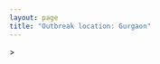```yaml
---
layout: page
title: "Outbreak location: Gurgaon"
---
```

<div id="mapid">
<script src="https://buda-magenta.github.io/hazard_map/load_map.js"></script>
><script>
var marker_outbreak = L.marker([28.428262, 77.002700],{"autoPan": true}).addTo(map); marker_outbreak.bindTooltip("Gurgaon").openTooltip();

var circle_1 = L.circle([28.651718, 77.221939], {"pane": "markerPane", "color": "red", "fill": true, "fillOpacity": 0.2, "fillRule": "evenodd", "lineCap": "round", "lineJoin": "round", "opacity": 1.0, "radius": 381028, "stroke": true, "weight": 2}).addTo(map);
circle_1.bindTooltip("Delhi<br>rank: 1<br>hazard index: 0.095257")

var circle_2 = L.circle([28.195647, 76.616518], {"pane": "markerPane", "color": "red", "fill": true, "fillOpacity": 0.2, "fillRule": "evenodd", "lineCap": "round", "lineJoin": "round", "opacity": 1.0, "radius": 270522, "stroke": true, "weight": 2}).addTo(map);
circle_2.bindTooltip("Rewari<br>rank: 2<br>hazard index: 0.067631")

var circle_3 = L.circle([29.168807, 75.746110], {"pane": "markerPane", "color": "red", "fill": true, "fillOpacity": 0.2, "fillRule": "evenodd", "lineCap": "round", "lineJoin": "round", "opacity": 1.0, "radius": 233022, "stroke": true, "weight": 2}).addTo(map);
circle_3.bindTooltip("Hisar<br>rank: 3<br>hazard index: 0.058256")

var circle_4 = L.circle([30.909016, 75.851601], {"pane": "markerPane", "color": "red", "fill": true, "fillOpacity": 0.2, "fillRule": "evenodd", "lineCap": "round", "lineJoin": "round", "opacity": 1.0, "radius": 79823, "stroke": true, "weight": 2}).addTo(map);
circle_4.bindTooltip("Ludhiana<br>rank: 4<br>hazard index: 0.019956")

var circle_5 = L.circle([26.915458, 75.818982], {"pane": "markerPane", "color": "red", "fill": true, "fillOpacity": 0.2, "fillRule": "evenodd", "lineCap": "round", "lineJoin": "round", "opacity": 1.0, "radius": 44940, "stroke": true, "weight": 2}).addTo(map);
circle_5.bindTooltip("Jaipur<br>rank: 5<br>hazard index: 0.011235")

var circle_6 = L.circle([28.793170, 76.139128], {"pane": "markerPane", "color": "red", "fill": true, "fillOpacity": 0.2, "fillRule": "evenodd", "lineCap": "round", "lineJoin": "round", "opacity": 1.0, "radius": 36756, "stroke": true, "weight": 2}).addTo(map);
circle_6.bindTooltip("Bhiwani<br>rank: 6<br>hazard index: 0.009189")

var circle_7 = L.circle([29.583333, 75.083333], {"pane": "markerPane", "color": "red", "fill": true, "fillOpacity": 0.2, "fillRule": "evenodd", "lineCap": "round", "lineJoin": "round", "opacity": 1.0, "radius": 32150, "stroke": true, "weight": 2}).addTo(map);
circle_7.bindTooltip("Sirsa<br>rank: 7<br>hazard index: 0.008038")

var circle_8 = L.circle([27.175255, 78.009816], {"pane": "markerPane", "color": "red", "fill": true, "fillOpacity": 0.2, "fillRule": "evenodd", "lineCap": "round", "lineJoin": "round", "opacity": 1.0, "radius": 27293, "stroke": true, "weight": 2}).addTo(map);
circle_8.bindTooltip("Agra<br>rank: 8<br>hazard index: 0.006823")

var circle_9 = L.circle([26.296772, 73.035143], {"pane": "markerPane", "color": "red", "fill": true, "fillOpacity": 0.2, "fillRule": "evenodd", "lineCap": "round", "lineJoin": "round", "opacity": 1.0, "radius": 26165, "stroke": true, "weight": 2}).addTo(map);
circle_9.bindTooltip("Jodhpur<br>rank: 9<br>hazard index: 0.006541")

var circle_10 = L.circle([28.015929, 73.317137], {"pane": "markerPane", "color": "red", "fill": true, "fillOpacity": 0.2, "fillRule": "evenodd", "lineCap": "round", "lineJoin": "round", "opacity": 1.0, "radius": 25770, "stroke": true, "weight": 2}).addTo(map);
circle_10.bindTooltip("Bikaner<br>rank: 10<br>hazard index: 0.006443")

var circle_11 = L.circle([28.402979, 77.310384], {"pane": "markerPane", "color": "red", "fill": true, "fillOpacity": 0.2, "fillRule": "evenodd", "lineCap": "round", "lineJoin": "round", "opacity": 1.0, "radius": 24348, "stroke": true, "weight": 2}).addTo(map);
circle_11.bindTooltip("Faridabad<br>rank: 11<br>hazard index: 0.006087")

var circle_12 = L.circle([29.000653, 77.768229], {"pane": "markerPane", "color": "red", "fill": true, "fillOpacity": 0.2, "fillRule": "evenodd", "lineCap": "round", "lineJoin": "round", "opacity": 1.0, "radius": 23290, "stroke": true, "weight": 2}).addTo(map);
circle_12.bindTooltip("Meerut<br>rank: 12<br>hazard index: 0.005823")

var circle_13 = L.circle([29.367200, 74.298364], {"pane": "markerPane", "color": "red", "fill": true, "fillOpacity": 0.2, "fillRule": "evenodd", "lineCap": "round", "lineJoin": "round", "opacity": 1.0, "radius": 19887, "stroke": true, "weight": 2}).addTo(map);
circle_13.bindTooltip("Hanumangarh<br>rank: 13<br>hazard index: 0.004972")

var circle_14 = L.circle([28.206144, 74.691907], {"pane": "markerPane", "color": "red", "fill": true, "fillOpacity": 0.2, "fillRule": "evenodd", "lineCap": "round", "lineJoin": "round", "opacity": 1.0, "radius": 17228, "stroke": true, "weight": 2}).addTo(map);
circle_14.bindTooltip("Churu<br>rank: 14<br>hazard index: 0.004307")

var circle_15 = L.circle([26.469100, 74.639000], {"pane": "markerPane", "color": "red", "fill": true, "fillOpacity": 0.2, "fillRule": "evenodd", "lineCap": "round", "lineJoin": "round", "opacity": 1.0, "radius": 16113, "stroke": true, "weight": 2}).addTo(map);
circle_15.bindTooltip("Ajmer<br>rank: 15<br>hazard index: 0.004028")

var circle_16 = L.circle([28.863842, 78.805778], {"pane": "markerPane", "color": "red", "fill": true, "fillOpacity": 0.2, "fillRule": "evenodd", "lineCap": "round", "lineJoin": "round", "opacity": 1.0, "radius": 15938, "stroke": true, "weight": 2}).addTo(map);
circle_16.bindTooltip("Moradabad<br>rank: 16<br>hazard index: 0.003985")

var circle_17 = L.circle([27.876990, 78.137290], {"pane": "markerPane", "color": "red", "fill": true, "fillOpacity": 0.2, "fillRule": "evenodd", "lineCap": "round", "lineJoin": "round", "opacity": 1.0, "radius": 12819, "stroke": true, "weight": 2}).addTo(map);
circle_17.bindTooltip("Aligarh<br>rank: 17<br>hazard index: 0.003205")

var circle_18 = L.circle([29.988077, 77.508130], {"pane": "markerPane", "color": "red", "fill": true, "fillOpacity": 0.2, "fillRule": "evenodd", "lineCap": "round", "lineJoin": "round", "opacity": 1.0, "radius": 12440, "stroke": true, "weight": 2}).addTo(map);
circle_18.bindTooltip("Saharanpur<br>rank: 18<br>hazard index: 0.003110")

var circle_19 = L.circle([23.021624, 72.579707], {"pane": "markerPane", "color": "red", "fill": true, "fillOpacity": 0.2, "fillRule": "evenodd", "lineCap": "round", "lineJoin": "round", "opacity": 1.0, "radius": 10642, "stroke": true, "weight": 2}).addTo(map);
circle_19.bindTooltip("Ahmedabad<br>rank: 19<br>hazard index: 0.002661")

var circle_20 = L.circle([28.570784, 77.327107], {"pane": "markerPane", "color": "red", "fill": true, "fillOpacity": 0.2, "fillRule": "evenodd", "lineCap": "round", "lineJoin": "round", "opacity": 1.0, "radius": 10472, "stroke": true, "weight": 2}).addTo(map);
circle_20.bindTooltip("Noida<br>rank: 20<br>hazard index: 0.002618")

var circle_21 = L.circle([28.733400, 77.298600], {"pane": "markerPane", "color": "red", "fill": true, "fillOpacity": 0.2, "fillRule": "evenodd", "lineCap": "round", "lineJoin": "round", "opacity": 1.0, "radius": 10016, "stroke": true, "weight": 2}).addTo(map);
circle_21.bindTooltip("Loni<br>rank: 21<br>hazard index: 0.002504")

var circle_22 = L.circle([27.639077, 76.614452], {"pane": "markerPane", "color": "red", "fill": true, "fillOpacity": 0.2, "fillRule": "evenodd", "lineCap": "round", "lineJoin": "round", "opacity": 1.0, "radius": 8676, "stroke": true, "weight": 2}).addTo(map);
circle_22.bindTooltip("Alwar<br>rank: 22<br>hazard index: 0.002169")

var circle_23 = L.circle([27.177366, 78.389912], {"pane": "markerPane", "color": "red", "fill": true, "fillOpacity": 0.2, "fillRule": "evenodd", "lineCap": "round", "lineJoin": "round", "opacity": 1.0, "radius": 7939, "stroke": true, "weight": 2}).addTo(map);
circle_23.bindTooltip("Firozabad<br>rank: 23<br>hazard index: 0.001985")

var circle_24 = L.circle([26.460914, 80.321759], {"pane": "markerPane", "color": "red", "fill": true, "fillOpacity": 0.2, "fillRule": "evenodd", "lineCap": "round", "lineJoin": "round", "opacity": 1.0, "radius": 7259, "stroke": true, "weight": 2}).addTo(map);
circle_24.bindTooltip("Kanpur<br>rank: 24<br>hazard index: 0.001815")

var circle_25 = L.circle([27.662826, 75.027926], {"pane": "markerPane", "color": "red", "fill": true, "fillOpacity": 0.2, "fillRule": "evenodd", "lineCap": "round", "lineJoin": "round", "opacity": 1.0, "radius": 6859, "stroke": true, "weight": 2}).addTo(map);
circle_25.bindTooltip("Sikar<br>rank: 25<br>hazard index: 0.001715")

var circle_26 = L.circle([30.533129, 75.880760], {"pane": "markerPane", "color": "red", "fill": true, "fillOpacity": 0.2, "fillRule": "evenodd", "lineCap": "round", "lineJoin": "round", "opacity": 1.0, "radius": 6677, "stroke": true, "weight": 2}).addTo(map);
circle_26.bindTooltip("Malerkotla<br>rank: 26<br>hazard index: 0.001669")

var circle_27 = L.circle([28.901090, 76.580193], {"pane": "markerPane", "color": "red", "fill": true, "fillOpacity": 0.2, "fillRule": "evenodd", "lineCap": "round", "lineJoin": "round", "opacity": 1.0, "radius": 6607, "stroke": true, "weight": 2}).addTo(map);
circle_27.bindTooltip("Rohtak<br>rank: 27<br>hazard index: 0.001652")

var circle_28 = L.circle([19.075990, 72.877393], {"pane": "markerPane", "color": "red", "fill": true, "fillOpacity": 0.2, "fillRule": "evenodd", "lineCap": "round", "lineJoin": "round", "opacity": 1.0, "radius": 6541, "stroke": true, "weight": 2}).addTo(map);
circle_28.bindTooltip("Mumbai<br>rank: 28<br>hazard index: 0.001635")

var circle_29 = L.circle([31.292011, 75.568058], {"pane": "markerPane", "color": "red", "fill": true, "fillOpacity": 0.2, "fillRule": "evenodd", "lineCap": "round", "lineJoin": "round", "opacity": 1.0, "radius": 6185, "stroke": true, "weight": 2}).addTo(map);
circle_29.bindTooltip("Jalandhar<br>rank: 29<br>hazard index: 0.001546")

var circle_30 = L.circle([29.448006, 77.740685], {"pane": "markerPane", "color": "red", "fill": true, "fillOpacity": 0.2, "fillRule": "evenodd", "lineCap": "round", "lineJoin": "round", "opacity": 1.0, "radius": 5966, "stroke": true, "weight": 2}).addTo(map);
circle_30.bindTooltip("Muzaffarnagar<br>rank: 30<br>hazard index: 0.001492")

var circle_31 = L.circle([31.634308, 74.873679], {"pane": "markerPane", "color": "red", "fill": true, "fillOpacity": 0.2, "fillRule": "evenodd", "lineCap": "round", "lineJoin": "round", "opacity": 1.0, "radius": 5585, "stroke": true, "weight": 2}).addTo(map);
circle_31.bindTooltip("Amritsar<br>rank: 31<br>hazard index: 0.001396")

var circle_32 = L.circle([30.179115, 75.047102], {"pane": "markerPane", "color": "red", "fill": true, "fillOpacity": 0.2, "fillRule": "evenodd", "lineCap": "round", "lineJoin": "round", "opacity": 1.0, "radius": 5207, "stroke": true, "weight": 2}).addTo(map);
circle_32.bindTooltip("Bathinda<br>rank: 32<br>hazard index: 0.001302")

var circle_33 = L.circle([27.633333, 77.583333], {"pane": "markerPane", "color": "red", "fill": true, "fillOpacity": 0.2, "fillRule": "evenodd", "lineCap": "round", "lineJoin": "round", "opacity": 1.0, "radius": 5027, "stroke": true, "weight": 2}).addTo(map);
circle_33.bindTooltip("Mathura<br>rank: 33<br>hazard index: 0.001257")

var circle_34 = L.circle([26.838100, 80.934600], {"pane": "markerPane", "color": "red", "fill": true, "fillOpacity": 0.2, "fillRule": "evenodd", "lineCap": "round", "lineJoin": "round", "opacity": 1.0, "radius": 4986, "stroke": true, "weight": 2}).addTo(map);
circle_34.bindTooltip("Lucknow<br>rank: 34<br>hazard index: 0.001247")

var circle_35 = L.circle([28.079690, 75.541768], {"pane": "markerPane", "color": "red", "fill": true, "fillOpacity": 0.2, "fillRule": "evenodd", "lineCap": "round", "lineJoin": "round", "opacity": 1.0, "radius": 4713, "stroke": true, "weight": 2}).addTo(map);
circle_35.bindTooltip("Jhunjhunun<br>rank: 35<br>hazard index: 0.001178")

var circle_36 = L.circle([29.391275, 76.977167], {"pane": "markerPane", "color": "red", "fill": true, "fillOpacity": 0.2, "fillRule": "evenodd", "lineCap": "round", "lineJoin": "round", "opacity": 1.0, "radius": 4656, "stroke": true, "weight": 2}).addTo(map);
circle_36.bindTooltip("Panipat<br>rank: 36<br>hazard index: 0.001164")

var circle_37 = L.circle([29.003314, 77.016732], {"pane": "markerPane", "color": "red", "fill": true, "fillOpacity": 0.2, "fillRule": "evenodd", "lineCap": "round", "lineJoin": "round", "opacity": 1.0, "radius": 4373, "stroke": true, "weight": 2}).addTo(map);
circle_37.bindTooltip("Sonipat<br>rank: 37<br>hazard index: 0.001093")

var circle_38 = L.circle([26.588559, 74.861097], {"pane": "markerPane", "color": "red", "fill": true, "fillOpacity": 0.2, "fillRule": "evenodd", "lineCap": "round", "lineJoin": "round", "opacity": 1.0, "radius": 4199, "stroke": true, "weight": 2}).addTo(map);
circle_38.bindTooltip("Kishangarh<br>rank: 38<br>hazard index: 0.001050")

var circle_39 = L.circle([29.680327, 76.989625], {"pane": "markerPane", "color": "red", "fill": true, "fillOpacity": 0.2, "fillRule": "evenodd", "lineCap": "round", "lineJoin": "round", "opacity": 1.0, "radius": 4145, "stroke": true, "weight": 2}).addTo(map);
circle_39.bindTooltip("Karnal<br>rank: 39<br>hazard index: 0.001036")

var circle_40 = L.circle([25.531031, 78.652689], {"pane": "markerPane", "color": "red", "fill": true, "fillOpacity": 0.2, "fillRule": "evenodd", "lineCap": "round", "lineJoin": "round", "opacity": 1.0, "radius": 4071, "stroke": true, "weight": 2}).addTo(map);
circle_40.bindTooltip("Jhansi<br>rank: 40<br>hazard index: 0.001018")

var circle_41 = L.circle([28.740613, 77.835426], {"pane": "markerPane", "color": "red", "fill": true, "fillOpacity": 0.2, "fillRule": "evenodd", "lineCap": "round", "lineJoin": "round", "opacity": 1.0, "radius": 3916, "stroke": true, "weight": 2}).addTo(map);
circle_41.bindTooltip("Hapur<br>rank: 41<br>hazard index: 0.000979")

var circle_42 = L.circle([27.265212, 77.369126], {"pane": "markerPane", "color": "red", "fill": true, "fillOpacity": 0.2, "fillRule": "evenodd", "lineCap": "round", "lineJoin": "round", "opacity": 1.0, "radius": 3855, "stroke": true, "weight": 2}).addTo(map);
circle_42.bindTooltip("Bharatpur<br>rank: 42<br>hazard index: 0.000964")

var circle_43 = L.circle([26.732501, 77.036312], {"pane": "markerPane", "color": "red", "fill": true, "fillOpacity": 0.2, "fillRule": "evenodd", "lineCap": "round", "lineJoin": "round", "opacity": 1.0, "radius": 3601, "stroke": true, "weight": 2}).addTo(map);
circle_43.bindTooltip("Hindaun<br>rank: 43<br>hazard index: 0.000900")

var circle_44 = L.circle([30.129326, 77.245483], {"pane": "markerPane", "color": "red", "fill": true, "fillOpacity": 0.2, "fillRule": "evenodd", "lineCap": "round", "lineJoin": "round", "opacity": 1.0, "radius": 3596, "stroke": true, "weight": 2}).addTo(map);
circle_44.bindTooltip("Jagadhri<br>rank: 44<br>hazard index: 0.000899")

var circle_45 = L.circle([12.979120, 77.591300], {"pane": "markerPane", "color": "red", "fill": true, "fillOpacity": 0.2, "fillRule": "evenodd", "lineCap": "round", "lineJoin": "round", "opacity": 1.0, "radius": 3442, "stroke": true, "weight": 2}).addTo(map);
circle_45.bindTooltip("Bangalore<br>rank: 45<br>hazard index: 0.000861")

var circle_46 = L.circle([28.388861, 77.974798], {"pane": "markerPane", "color": "red", "fill": true, "fillOpacity": 0.2, "fillRule": "evenodd", "lineCap": "round", "lineJoin": "round", "opacity": 1.0, "radius": 3248, "stroke": true, "weight": 2}).addTo(map);
circle_46.bindTooltip("Bulandshahr<br>rank: 46<br>hazard index: 0.000812")

var circle_47 = L.circle([28.618753, 78.550874], {"pane": "markerPane", "color": "red", "fill": true, "fillOpacity": 0.2, "fillRule": "evenodd", "lineCap": "round", "lineJoin": "round", "opacity": 1.0, "radius": 3152, "stroke": true, "weight": 2}).addTo(map);
circle_47.bindTooltip("Sambhal<br>rank: 47<br>hazard index: 0.000788")

var circle_48 = L.circle([24.578721, 73.686257], {"pane": "markerPane", "color": "red", "fill": true, "fillOpacity": 0.2, "fillRule": "evenodd", "lineCap": "round", "lineJoin": "round", "opacity": 1.0, "radius": 3016, "stroke": true, "weight": 2}).addTo(map);
circle_48.bindTooltip("Udaipur<br>rank: 48<br>hazard index: 0.000754")

var circle_49 = L.circle([30.733442, 76.779714], {"pane": "markerPane", "color": "red", "fill": true, "fillOpacity": 0.2, "fillRule": "evenodd", "lineCap": "round", "lineJoin": "round", "opacity": 1.0, "radius": 2953, "stroke": true, "weight": 2}).addTo(map);
circle_49.bindTooltip("Chandigarh<br>rank: 49<br>hazard index: 0.000738")

var circle_50 = L.circle([28.753900, 77.399900], {"pane": "markerPane", "color": "red", "fill": true, "fillOpacity": 0.2, "fillRule": "evenodd", "lineCap": "round", "lineJoin": "round", "opacity": 1.0, "radius": 2948, "stroke": true, "weight": 2}).addTo(map);
circle_50.bindTooltip("Khora<br>rank: 50<br>hazard index: 0.000737")

var circle_51 = L.circle([28.660965, 76.834676], {"pane": "markerPane", "color": "red", "fill": true, "fillOpacity": 0.2, "fillRule": "evenodd", "lineCap": "round", "lineJoin": "round", "opacity": 1.0, "radius": 2915, "stroke": true, "weight": 2}).addTo(map);
circle_51.bindTooltip("Bahadurgarh<br>rank: 51<br>hazard index: 0.000729")

var circle_52 = L.circle([22.541418, 88.357691], {"pane": "markerPane", "color": "red", "fill": true, "fillOpacity": 0.2, "fillRule": "evenodd", "lineCap": "round", "lineJoin": "round", "opacity": 1.0, "radius": 2904, "stroke": true, "weight": 2}).addTo(map);
circle_52.bindTooltip("Kolkata<br>rank: 52<br>hazard index: 0.000726")

var circle_53 = L.circle([28.923397, 78.488317], {"pane": "markerPane", "color": "red", "fill": true, "fillOpacity": 0.2, "fillRule": "evenodd", "lineCap": "round", "lineJoin": "round", "opacity": 1.0, "radius": 2848, "stroke": true, "weight": 2}).addTo(map);
circle_53.bindTooltip("Amroha<br>rank: 53<br>hazard index: 0.000712")

var circle_54 = L.circle([25.609324, 85.123525], {"pane": "markerPane", "color": "red", "fill": true, "fillOpacity": 0.2, "fillRule": "evenodd", "lineCap": "round", "lineJoin": "round", "opacity": 1.0, "radius": 2472, "stroke": true, "weight": 2}).addTo(map);
circle_54.bindTooltip("Patna<br>rank: 54<br>hazard index: 0.000618")

var circle_55 = L.circle([29.301826, 76.338471], {"pane": "markerPane", "color": "red", "fill": true, "fillOpacity": 0.2, "fillRule": "evenodd", "lineCap": "round", "lineJoin": "round", "opacity": 1.0, "radius": 2466, "stroke": true, "weight": 2}).addTo(map);
circle_55.bindTooltip("Jind<br>rank: 55<br>hazard index: 0.000617")

var circle_56 = L.circle([29.993039, 76.829223], {"pane": "markerPane", "color": "red", "fill": true, "fillOpacity": 0.2, "fillRule": "evenodd", "lineCap": "round", "lineJoin": "round", "opacity": 1.0, "radius": 2432, "stroke": true, "weight": 2}).addTo(map);
circle_56.bindTooltip("Thanesar<br>rank: 56<br>hazard index: 0.000608")

var circle_57 = L.circle([17.388786, 78.461065], {"pane": "markerPane", "color": "red", "fill": true, "fillOpacity": 0.2, "fillRule": "evenodd", "lineCap": "round", "lineJoin": "round", "opacity": 1.0, "radius": 2408, "stroke": true, "weight": 2}).addTo(map);
circle_57.bindTooltip("Hyderabad<br>rank: 57<br>hazard index: 0.000602")

var circle_58 = L.circle([25.488773, 74.699613], {"pane": "markerPane", "color": "red", "fill": true, "fillOpacity": 0.2, "fillRule": "evenodd", "lineCap": "round", "lineJoin": "round", "opacity": 1.0, "radius": 2404, "stroke": true, "weight": 2}).addTo(map);
circle_58.bindTooltip("Bhilwara<br>rank: 58<br>hazard index: 0.000601")

var circle_59 = L.circle([29.822821, 76.378310], {"pane": "markerPane", "color": "red", "fill": true, "fillOpacity": 0.2, "fillRule": "evenodd", "lineCap": "round", "lineJoin": "round", "opacity": 1.0, "radius": 2287, "stroke": true, "weight": 2}).addTo(map);
circle_59.bindTooltip("Kaithal<br>rank: 59<br>hazard index: 0.000572")

var circle_60 = L.circle([30.211200, 77.286390], {"pane": "markerPane", "color": "red", "fill": true, "fillOpacity": 0.2, "fillRule": "evenodd", "lineCap": "round", "lineJoin": "round", "opacity": 1.0, "radius": 2258, "stroke": true, "weight": 2}).addTo(map);
circle_60.bindTooltip("Yamunanagar<br>rank: 60<br>hazard index: 0.000565")

var circle_61 = L.circle([29.500882, 77.348383], {"pane": "markerPane", "color": "red", "fill": true, "fillOpacity": 0.2, "fillRule": "evenodd", "lineCap": "round", "lineJoin": "round", "opacity": 1.0, "radius": 2177, "stroke": true, "weight": 2}).addTo(map);
circle_61.bindTooltip("Shamli<br>rank: 61<br>hazard index: 0.000544")

var circle_62 = L.circle([27.701115, 74.464936], {"pane": "markerPane", "color": "red", "fill": true, "fillOpacity": 0.2, "fillRule": "evenodd", "lineCap": "round", "lineJoin": "round", "opacity": 1.0, "radius": 2135, "stroke": true, "weight": 2}).addTo(map);
circle_62.bindTooltip("Sujangarh<br>rank: 62<br>hazard index: 0.000534")

var circle_63 = L.circle([27.573243, 78.111739], {"pane": "markerPane", "color": "red", "fill": true, "fillOpacity": 0.2, "fillRule": "evenodd", "lineCap": "round", "lineJoin": "round", "opacity": 1.0, "radius": 2127, "stroke": true, "weight": 2}).addTo(map);
circle_63.bindTooltip("Hathras<br>rank: 63<br>hazard index: 0.000532")

var circle_64 = L.circle([28.651718, 77.221939], {"pane": "markerPane", "color": "red", "fill": true, "fillOpacity": 0.2, "fillRule": "evenodd", "lineCap": "round", "lineJoin": "round", "opacity": 1.0, "radius": 2115, "stroke": true, "weight": 2}).addTo(map);
circle_64.bindTooltip("Dehri<br>rank: 64<br>hazard index: 0.000529")

var circle_65 = L.circle([13.083694, 80.270186], {"pane": "markerPane", "color": "red", "fill": true, "fillOpacity": 0.2, "fillRule": "evenodd", "lineCap": "round", "lineJoin": "round", "opacity": 1.0, "radius": 2099, "stroke": true, "weight": 2}).addTo(map);
circle_65.bindTooltip("Chennai<br>rank: 65<br>hazard index: 0.000525")

var circle_66 = L.circle([29.869350, 77.890212], {"pane": "markerPane", "color": "red", "fill": true, "fillOpacity": 0.2, "fillRule": "evenodd", "lineCap": "round", "lineJoin": "round", "opacity": 1.0, "radius": 2079, "stroke": true, "weight": 2}).addTo(map);
circle_66.bindTooltip("Roorkee<br>rank: 66<br>hazard index: 0.000520")

var circle_67 = L.circle([28.176959, 77.373112], {"pane": "markerPane", "color": "red", "fill": true, "fillOpacity": 0.2, "fillRule": "evenodd", "lineCap": "round", "lineJoin": "round", "opacity": 1.0, "radius": 2075, "stroke": true, "weight": 2}).addTo(map);
circle_67.bindTooltip("Palwal<br>rank: 67<br>hazard index: 0.000519")

var circle_68 = L.circle([30.783987, 75.160574], {"pane": "markerPane", "color": "red", "fill": true, "fillOpacity": 0.2, "fillRule": "evenodd", "lineCap": "round", "lineJoin": "round", "opacity": 1.0, "radius": 2057, "stroke": true, "weight": 2}).addTo(map);
circle_68.bindTooltip("Moga<br>rank: 68<br>hazard index: 0.000514")

var circle_69 = L.circle([29.154148, 77.305954], {"pane": "markerPane", "color": "red", "fill": true, "fillOpacity": 0.2, "fillRule": "evenodd", "lineCap": "round", "lineJoin": "round", "opacity": 1.0, "radius": 2050, "stroke": true, "weight": 2}).addTo(map);
circle_69.bindTooltip("Baraut<br>rank: 69<br>hazard index: 0.000513")

var circle_70 = L.circle([18.521428, 73.854454], {"pane": "markerPane", "color": "red", "fill": true, "fillOpacity": 0.2, "fillRule": "evenodd", "lineCap": "round", "lineJoin": "round", "opacity": 1.0, "radius": 2048, "stroke": true, "weight": 2}).addTo(map);
circle_70.bindTooltip("Pune<br>rank: 70<br>hazard index: 0.000512")

var circle_71 = L.circle([32.718561, 74.858092], {"pane": "markerPane", "color": "red", "fill": true, "fillOpacity": 0.2, "fillRule": "evenodd", "lineCap": "round", "lineJoin": "round", "opacity": 1.0, "radius": 2001, "stroke": true, "weight": 2}).addTo(map);
circle_71.bindTooltip("Jammu<br>rank: 71<br>hazard index: 0.000500")

var circle_72 = L.circle([28.826162, 77.541656], {"pane": "markerPane", "color": "red", "fill": true, "fillOpacity": 0.2, "fillRule": "evenodd", "lineCap": "round", "lineJoin": "round", "opacity": 1.0, "radius": 1997, "stroke": true, "weight": 2}).addTo(map);
circle_72.bindTooltip("Modinagar<br>rank: 72<br>hazard index: 0.000499")

var circle_73 = L.circle([30.885100, 74.660141], {"pane": "markerPane", "color": "red", "fill": true, "fillOpacity": 0.2, "fillRule": "evenodd", "lineCap": "round", "lineJoin": "round", "opacity": 1.0, "radius": 1959, "stroke": true, "weight": 2}).addTo(map);
circle_73.bindTooltip("Firozpur<br>rank: 73<br>hazard index: 0.000490")

var circle_74 = L.circle([28.488378, 78.735249], {"pane": "markerPane", "color": "red", "fill": true, "fillOpacity": 0.2, "fillRule": "evenodd", "lineCap": "round", "lineJoin": "round", "opacity": 1.0, "radius": 1842, "stroke": true, "weight": 2}).addTo(map);
circle_74.bindTooltip("Chandausi<br>rank: 74<br>hazard index: 0.000461")

var circle_75 = L.circle([25.196826, 76.000893], {"pane": "markerPane", "color": "red", "fill": true, "fillOpacity": 0.2, "fillRule": "evenodd", "lineCap": "round", "lineJoin": "round", "opacity": 1.0, "radius": 1840, "stroke": true, "weight": 2}).addTo(map);
circle_75.bindTooltip("Kota<br>rank: 75<br>hazard index: 0.000460")

var circle_76 = L.circle([25.438130, 81.833800], {"pane": "markerPane", "color": "red", "fill": true, "fillOpacity": 0.2, "fillRule": "evenodd", "lineCap": "round", "lineJoin": "round", "opacity": 1.0, "radius": 1759, "stroke": true, "weight": 2}).addTo(map);
circle_76.bindTooltip("Allahabad<br>rank: 76<br>hazard index: 0.000440")

var circle_77 = L.circle([28.205907, 77.875714], {"pane": "markerPane", "color": "red", "fill": true, "fillOpacity": 0.2, "fillRule": "evenodd", "lineCap": "round", "lineJoin": "round", "opacity": 1.0, "radius": 1709, "stroke": true, "weight": 2}).addTo(map);
circle_77.bindTooltip("Khurja<br>rank: 77<br>hazard index: 0.000427")

var circle_78 = L.circle([27.883846, 78.634890], {"pane": "markerPane", "color": "red", "fill": true, "fillOpacity": 0.2, "fillRule": "evenodd", "lineCap": "round", "lineJoin": "round", "opacity": 1.0, "radius": 1615, "stroke": true, "weight": 2}).addTo(map);
circle_78.bindTooltip("Kasganj<br>rank: 78<br>hazard index: 0.000404")

var circle_79 = L.circle([25.335649, 83.007629], {"pane": "markerPane", "color": "red", "fill": true, "fillOpacity": 0.2, "fillRule": "evenodd", "lineCap": "round", "lineJoin": "round", "opacity": 1.0, "radius": 1275, "stroke": true, "weight": 2}).addTo(map);
circle_79.bindTooltip("Varanasi<br>rank: 79<br>hazard index: 0.000319")

var circle_80 = L.circle([28.457876, 79.405571], {"pane": "markerPane", "color": "red", "fill": true, "fillOpacity": 0.2, "fillRule": "evenodd", "lineCap": "round", "lineJoin": "round", "opacity": 1.0, "radius": 1230, "stroke": true, "weight": 2}).addTo(map);
circle_80.bindTooltip("Bareilly<br>rank: 80<br>hazard index: 0.000308")

var circle_81 = L.circle([15.398403, 73.812918], {"pane": "markerPane", "color": "red", "fill": true, "fillOpacity": 0.2, "fillRule": "evenodd", "lineCap": "round", "lineJoin": "round", "opacity": 1.0, "radius": 1222, "stroke": true, "weight": 2}).addTo(map);
circle_81.bindTooltip("Vasco Da Gama<br>rank: 81<br>hazard index: 0.000306")

var circle_82 = L.circle([26.180598, 91.753943], {"pane": "markerPane", "color": "red", "fill": true, "fillOpacity": 0.2, "fillRule": "evenodd", "lineCap": "round", "lineJoin": "round", "opacity": 1.0, "radius": 1200, "stroke": true, "weight": 2}).addTo(map);
circle_82.bindTooltip("Guwahati<br>rank: 82<br>hazard index: 0.000300")

var circle_83 = L.circle([34.074744, 74.820444], {"pane": "markerPane", "color": "red", "fill": true, "fillOpacity": 0.2, "fillRule": "evenodd", "lineCap": "round", "lineJoin": "round", "opacity": 1.0, "radius": 1070, "stroke": true, "weight": 2}).addTo(map);
circle_83.bindTooltip("Srinagar<br>rank: 83<br>hazard index: 0.000268")

var circle_84 = L.circle([23.258486, 77.401989], {"pane": "markerPane", "color": "red", "fill": true, "fillOpacity": 0.2, "fillRule": "evenodd", "lineCap": "round", "lineJoin": "round", "opacity": 1.0, "radius": 1062, "stroke": true, "weight": 2}).addTo(map);
circle_84.bindTooltip("Bhopal<br>rank: 84<br>hazard index: 0.000266")

var circle_85 = L.circle([29.211757, 78.961731], {"pane": "markerPane", "color": "red", "fill": true, "fillOpacity": 0.2, "fillRule": "evenodd", "lineCap": "round", "lineJoin": "round", "opacity": 1.0, "radius": 1054, "stroke": true, "weight": 2}).addTo(map);
circle_85.bindTooltip("Kashipur<br>rank: 85<br>hazard index: 0.000264")

var circle_86 = L.circle([25.603508, 83.507454], {"pane": "markerPane", "color": "red", "fill": true, "fillOpacity": 0.2, "fillRule": "evenodd", "lineCap": "round", "lineJoin": "round", "opacity": 1.0, "radius": 1015, "stroke": true, "weight": 2}).addTo(map);
circle_86.bindTooltip("Ghazipur<br>rank: 86<br>hazard index: 0.000254")

var circle_87 = L.circle([28.794068, 79.185930], {"pane": "markerPane", "color": "red", "fill": true, "fillOpacity": 0.2, "fillRule": "evenodd", "lineCap": "round", "lineJoin": "round", "opacity": 1.0, "radius": 1008, "stroke": true, "weight": 2}).addTo(map);
circle_87.bindTooltip("Rampur<br>rank: 87<br>hazard index: 0.000252")

var circle_88 = L.circle([21.149813, 79.082056], {"pane": "markerPane", "color": "red", "fill": true, "fillOpacity": 0.2, "fillRule": "evenodd", "lineCap": "round", "lineJoin": "round", "opacity": 1.0, "radius": 996, "stroke": true, "weight": 2}).addTo(map);
circle_88.bindTooltip("Nagpur<br>rank: 88<br>hazard index: 0.000249")

var circle_89 = L.circle([20.266777, 85.843559], {"pane": "markerPane", "color": "red", "fill": true, "fillOpacity": 0.2, "fillRule": "evenodd", "lineCap": "round", "lineJoin": "round", "opacity": 1.0, "radius": 970, "stroke": true, "weight": 2}).addTo(map);
circle_89.bindTooltip("Bhubaneswar<br>rank: 89<br>hazard index: 0.000243")

var circle_90 = L.circle([30.325565, 78.043681], {"pane": "markerPane", "color": "red", "fill": true, "fillOpacity": 0.2, "fillRule": "evenodd", "lineCap": "round", "lineJoin": "round", "opacity": 1.0, "radius": 961, "stroke": true, "weight": 2}).addTo(map);
circle_90.bindTooltip("Dehradun<br>rank: 90<br>hazard index: 0.000240")

var circle_91 = L.circle([27.060786, 74.176675], {"pane": "markerPane", "color": "red", "fill": true, "fillOpacity": 0.2, "fillRule": "evenodd", "lineCap": "round", "lineJoin": "round", "opacity": 1.0, "radius": 960, "stroke": true, "weight": 2}).addTo(map);
circle_91.bindTooltip("Nagaur<br>rank: 91<br>hazard index: 0.000240")

var circle_92 = L.circle([26.203725, 78.157363], {"pane": "markerPane", "color": "red", "fill": true, "fillOpacity": 0.2, "fillRule": "evenodd", "lineCap": "round", "lineJoin": "round", "opacity": 1.0, "radius": 887, "stroke": true, "weight": 2}).addTo(map);
circle_92.bindTooltip("Gwalior<br>rank: 92<br>hazard index: 0.000222")

var circle_93 = L.circle([23.370035, 85.325013], {"pane": "markerPane", "color": "red", "fill": true, "fillOpacity": 0.2, "fillRule": "evenodd", "lineCap": "round", "lineJoin": "round", "opacity": 1.0, "radius": 882, "stroke": true, "weight": 2}).addTo(map);
circle_93.bindTooltip("Ranchi<br>rank: 93<br>hazard index: 0.000221")

var circle_94 = L.circle([29.938447, 78.145298], {"pane": "markerPane", "color": "red", "fill": true, "fillOpacity": 0.2, "fillRule": "evenodd", "lineCap": "round", "lineJoin": "round", "opacity": 1.0, "radius": 817, "stroke": true, "weight": 2}).addTo(map);
circle_94.bindTooltip("Haridwar<br>rank: 94<br>hazard index: 0.000204")

var circle_95 = L.circle([26.698885, 88.320030], {"pane": "markerPane", "color": "red", "fill": true, "fillOpacity": 0.2, "fillRule": "evenodd", "lineCap": "round", "lineJoin": "round", "opacity": 1.0, "radius": 778, "stroke": true, "weight": 2}).addTo(map);
circle_95.bindTooltip("Bagdogra<br>rank: 95<br>hazard index: 0.000195")

var circle_96 = L.circle([24.500000, 74.500000], {"pane": "markerPane", "color": "red", "fill": true, "fillOpacity": 0.2, "fillRule": "evenodd", "lineCap": "round", "lineJoin": "round", "opacity": 1.0, "radius": 777, "stroke": true, "weight": 2}).addTo(map);
circle_96.bindTooltip("Chittaurgarh<br>rank: 96<br>hazard index: 0.000194")

var circle_97 = L.circle([22.720362, 75.868200], {"pane": "markerPane", "color": "red", "fill": true, "fillOpacity": 0.2, "fillRule": "evenodd", "lineCap": "round", "lineJoin": "round", "opacity": 1.0, "radius": 735, "stroke": true, "weight": 2}).addTo(map);
circle_97.bindTooltip("Indore<br>rank: 97<br>hazard index: 0.000184")

var circle_98 = L.circle([21.170200, 72.831100], {"pane": "markerPane", "color": "red", "fill": true, "fillOpacity": 0.2, "fillRule": "evenodd", "lineCap": "round", "lineJoin": "round", "opacity": 1.0, "radius": 735, "stroke": true, "weight": 2}).addTo(map);
circle_98.bindTooltip("Surat<br>rank: 98<br>hazard index: 0.000184")

var circle_99 = L.circle([30.209087, 76.339872], {"pane": "markerPane", "color": "red", "fill": true, "fillOpacity": 0.2, "fillRule": "evenodd", "lineCap": "round", "lineJoin": "round", "opacity": 1.0, "radius": 706, "stroke": true, "weight": 2}).addTo(map);
circle_99.bindTooltip("Patiala<br>rank: 99<br>hazard index: 0.000177")

var circle_100 = L.circle([30.145054, 74.195660], {"pane": "markerPane", "color": "red", "fill": true, "fillOpacity": 0.2, "fillRule": "evenodd", "lineCap": "round", "lineJoin": "round", "opacity": 1.0, "radius": 656, "stroke": true, "weight": 2}).addTo(map);
circle_100.bindTooltip("Abohar<br>rank: 100<br>hazard index: 0.000164")
</script>
</div>